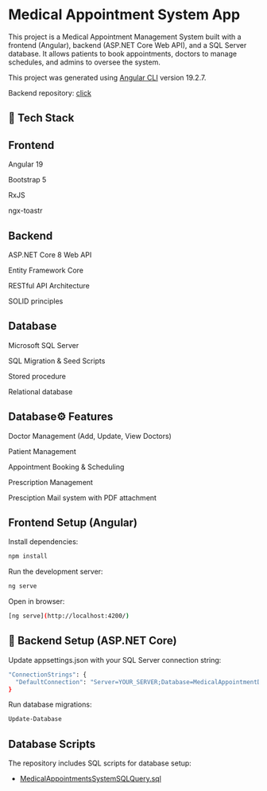 # Medical Appointment System App

This project is a Medical Appointment Management System built with a frontend (Angular), backend (ASP.NET Core Web API), and a SQL Server database. It allows patients to book appointments, doctors to manage schedules, and admins to oversee the system.

This project was generated using [Angular CLI](https://github.com/angular/angular-cli) version 19.2.7.

Backend repository: [click](https://github.com/opibarua1111/Medical-Appointment-System-Api)

## 🚀 Tech Stack


## Frontend

Angular 19

Bootstrap 5

RxJS

ngx-toastr

## Backend

ASP.NET Core 8 Web API

Entity Framework Core

RESTful API Architecture

SOLID principles

## Database

Microsoft SQL Server

SQL Migration & Seed Scripts

Stored procedure

Relational database

## Database⚙️ Features

Doctor Management (Add, Update, View Doctors)

Patient Management

Appointment Booking & Scheduling

Prescription Management

Presciption Mail system with PDF attachment

## Frontend Setup (Angular)

Install dependencies:
```bash
npm install
```

Run the development server:
```bash
ng serve
```
Open in browser: 
```bash
[ng serve](http://localhost:4200/)
```

## 🔧 Backend Setup (ASP.NET Core)

Update appsettings.json with your SQL Server connection string:

```bash
"ConnectionStrings": {
  "DefaultConnection": "Server=YOUR_SERVER;Database=MedicalAppointmentDB;Trusted_Connection=True;TrustServerCertificate=True;"
}
```
Run database migrations:
```bash
Update-Database
```

## Database Scripts

The repository includes SQL scripts for database setup:

- [MedicalAppointmentsSystemSQLQuery.sql](https://github.com/opibarua1111/Medical-Appointment-System-Api/blob/main/MedicalAppointmentsSystemSQLQuery.sql)


